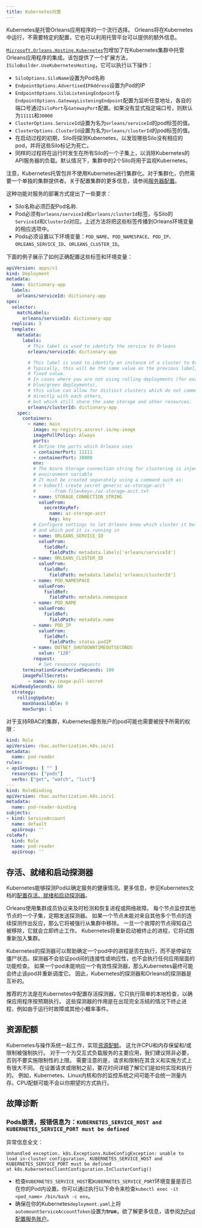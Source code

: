 ```yaml
---
title: Kubernetes托管
---
```


Kubernetes是托管Orleans应用程序的一个流行选择。
Orleans将在Kubernetes中运行，不需要特定的配置，它也可以利用托管平台可以提供的额外信息。

[`Microsoft.Orleans.Hosting.Kubernetes`](https://www.nuget.org/packages/Microsoft.Orleans.Hosting.Kubernetes)包增加了在Kubernetes集群中托管Orleans应用程序的集成。该包提供了一个扩展方法，`ISiloBuilder.UseKubernetesHosting`，它可以执行以下操作：

* `SiloOptions.SiloName`设置为Pod名称
* `EndpointOptions.AdvertisedIPAddress`设置为Pod的IP
* `EndpointOptions.SiloListeningEndpoint`与`EndpointOptions.GatewayListeningEndpoint`配置为监听任意地址，各自的端口号通过`SiloPort`与`GatewayPort`配置。如果没有显式指定端口号，则默认为`11111`和`30000`
* `ClusterOptions.ServiceId`设置为名为`orleans/serviceId`的pod标签的值。
* `ClusterOptions.ClusterId`设置为名为`orleans/clusterId`的pod标签的值。
* 在启动过程的初期，Silo将探测Kubernetes，以发现哪些Silo没有相应的pod，并将这些Silo标记为死亡。
* 同样的过程将在运行时发生在所有Silo的一个子集上，以消除Kubernetes的API服务器的负载。默认情况下，集群中的2个Silo将用于监视Kubernetes。

注意，Kubernetes托管包并不使用Kubernetes进行集群化。对于集群化，仍然需要一个单独的集群提供者。关于配置集群的更多信息，请参阅[服务器配置](../host/configuration_guide/server_configuration.md)。

这种功能对服务的部署方式提出了一些要求：

* Silo名称必须匹配Pod名称.
* Pod必须有`orleans/serviceId`和`orleans/clusterId`标签，与Silo的`ServiceId`和`ClusterId`对应。上述方法将把这些标签传播到Orleans环境变量的相应选项中。
* Pods必须设置以下环境变量：`POD_NAME`、`POD_NAMESPACE`、`POD_IP`、`ORLEANS_SERVICE_ID`、`ORLEANS_CLUSTER_ID`。

下面的例子展示了如何正确配置这些标签和环境变量：

``` yaml
apiVersion: apps/v1
kind: Deployment
metadata:
  name: dictionary-app
  labels:
    orleans/serviceId: dictionary-app
spec:
  selector:
    matchLabels:
      orleans/serviceId: dictionary-app
  replicas: 3
  template:
    metadata:
      labels:
        # This label is used to identify the service to Orleans
        orleans/serviceId: dictionary-app

        # This label is used to identify an instance of a cluster to Orleans.
        # Typically, this will be the same value as the previous label, or any 
        # fixed value.
        # In cases where you are not using rolling deployments (for example,
        # blue/green deployments),
        # this value can allow for distinct clusters which do not communicate
        # directly with each others,
        # but which still share the same storage and other resources.
        orleans/clusterId: dictionary-app
    spec:
      containers:
        - name: main
          image: my-registry.azurecr.io/my-image
          imagePullPolicy: Always
          ports:
          # Define the ports which Orleans uses
          - containerPort: 11111
          - containerPort: 30000
          env:
          # The Azure Storage connection string for clustering is injected as an
          # environment variable
          # It must be created separately using a command such as:
          # > kubectl create secret generic az-storage-acct `
          #     --from-file=key=./az-storage-acct.txt
          - name: STORAGE_CONNECTION_STRING
            valueFrom:
              secretKeyRef:
                name: az-storage-acct
                key: key
          # Configure settings to let Orleans know which cluster it belongs to
          # and which pod it is running in
          - name: ORLEANS_SERVICE_ID
            valueFrom:
              fieldRef:
                fieldPath: metadata.labels['orleans/serviceId']
          - name: ORLEANS_CLUSTER_ID
            valueFrom:
              fieldRef:
                fieldPath: metadata.labels['orleans/clusterId']
          - name: POD_NAMESPACE
            valueFrom:
              fieldRef:
                fieldPath: metadata.namespace
          - name: POD_NAME
            valueFrom:
              fieldRef:
                fieldPath: metadata.name
          - name: POD_IP
            valueFrom:
              fieldRef:
                fieldPath: status.podIP
          - name: DOTNET_SHUTDOWNTIMEOUTSECONDS
            value: "120"
          request:
            # Set resource requests
      terminationGracePeriodSeconds: 180
      imagePullSecrets:
        - name: my-image-pull-secret
  minReadySeconds: 60
  strategy:
    rollingUpdate:
      maxUnavailable: 0
      maxSurge: 1
```

对于支持RBAC的集群，Kubernetes服务账户的pod可能也需要被授予所需的权限：

```yaml
kind: Role
apiVersion: rbac.authorization.k8s.io/v1
metadata:
  name: pod-reader
rules:
- apiGroups: [ "" ]
  resources: ["pods"]
  verbs: ["get", "watch", "list"]
---
kind: RoleBinding
apiVersion: rbac.authorization.k8s.io/v1
metadata:
  name: pod-reader-binding
subjects:
- kind: ServiceAccount
  name: default
  apiGroup: ''
roleRef:
  kind: Role
  name: pod-reader
  apiGroup: ''
```

## 存活、就绪和启动探测器

Kubernetes能够探测Pod以确定服务的健康情况。更多信息，参见Kubernetes文档的[配置存活、就绪和启动探测器](https://kubernetes.io/zh/docs/tasks/configure-pod-container/configure-liveness-readiness-startup-probes/)。

Orleans使用集群成员协议来及时检测和恢复进程或网络故障。
每个节点监控其他节点的一个子集，定期发送探测器。
如果一个节点未能对来自其他多个节点的连续探测作出反应，那么它将被强行从集群中移除。
一旦一个故障的节点得知自己被移除，它就会立即终止工作。
Kubernetes将重新启动被终止的进程，它将试图重新加入集群。

Kubernetes的探测器可以帮助确定一个pod中的进程是否在执行，而不是停留在僵尸状态。探测器不会验证pod间的连接性或响应性，也不会执行任何应用层面的功能检查。
如果一个pod未能响应一个有效性探测器，那么Kubernetes最终可能会终止该pod并重新调度它。
因此，Kubernetes的探测器和Orleans的探测器是互补的。

推荐的方法是在Kubernetes中配置存活探测器，它只执行简单的本地检查，以确保应用程序按预期执行。
这些探测器的作用是在出现完全冻结的情况下终止进程，例如由于运行时故障或其他小概率事件。

## 资源配额

Kubernetes与操作系统一起工作，实现[资源配额](https://kubernetes.io/zh/docs/concepts/policy/resource-quotas/)。
这允许CPU和内存保留和/或限制被强制执行。
对于一个为交互式负载服务的主要应用，我们建议除非必要，否则不要实施限制性的上限。
需要注意的是，请求和限制在其含义和实施方式上有很大不同。
在设置请求或限制之前，要花时间详细了解它们是如何实现和执行的。
例如，Kubernetes、Linux内核和你的监控系统之间可能不会统一测量内存。CPU配额可能不会以你期望的方式执行。

## 故障诊断

### Pods崩溃，报错信息为：`KUBERNETES_SERVICE_HOST and KUBERNETES_SERVICE_PORT must be defined`

异常信息全文： 
``` 
Unhandled exception. k8s.Exceptions.KubeConfigException: unable to load in-cluster configuration, KUBERNETES_SERVICE_HOST and KUBERNETES_SERVICE_PORT must be defined
at k8s.KubernetesClientConfiguration.InClusterConfig()
```

* 检查`KUBERNETES_SERVICE_HOST`和`KUBERNETES_SERVICE_PORT`环境变量是否已在你的Pod内设置。你可以通过执行以下命令来检查`kubectl exec -it <pod_name> /bin/bash -c env`。
* 确保在你的Kubernetes`deployment.yaml`上将`automountServiceAccountToken`设置为**true**。欲了解更多信息，请参阅[为Pod配置服务账户](https://kubernetes.io/zh/docs/tasks/configure-pod-container/configure-service-account/)。
